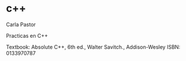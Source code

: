 # c++


Carla Pastor

Practicas en C++

Textbook: Absolute C++, 6th ed., Walter Savitch., Addison-Wesley 
ISBN: 0133970787
